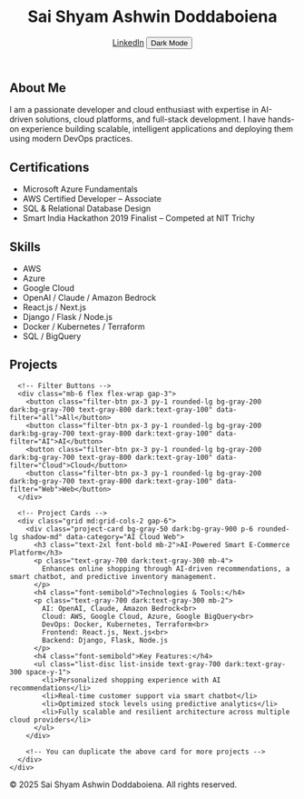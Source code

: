 <!DOCTYPE html>
<html lang="en">
<head>
  <meta charset="UTF-8">
  <meta name="viewport" content="width=device-width, initial-scale=1.0">
  <title>Sai Shyam Ashwin Doddaboiena | Portfolio</title>
  <script src="https://cdn.tailwindcss.com"></script>
  <script>
    tailwind.config = {
      darkMode: 'class',
      theme: { extend: {} },
      plugins: [],
    }
  </script>
</head>
<body class="bg-gray-50 text-gray-900 dark:bg-gray-900 dark:text-gray-100 font-sans transition-colors duration-300">

  <!-- Header -->
  <header class="bg-white dark:bg-gray-800 shadow-md sticky top-0 z-50">
    <div class="container mx-auto px-6 py-4 flex justify-between items-center">
      <h1 class="text-2xl font-bold">Sai Shyam Ashwin Doddaboiena</h1>
      <div class="flex items-center gap-4">
        <a href="https://www.linkedin.com/in/saishyamashwin/" target="_blank" class="text-blue-600 dark:text-blue-400 hover:underline">LinkedIn</a>
        <button id="dark-toggle" class="bg-gray-200 dark:bg-gray-700 text-gray-800 dark:text-gray-200 px-3 py-1 rounded-lg">Dark Mode</button>
      </div>
    </div>
  </header>

  <!-- About Me -->
  <section class="container mx-auto px-6 py-10">
    <h2 class="text-3xl font-semibold mb-4">About Me</h2>
    <p class="text-gray-700 dark:text-gray-300">
      I am a passionate developer and cloud enthusiast with expertise in AI-driven solutions, cloud platforms, and full-stack development. I have hands-on experience building scalable, intelligent applications and deploying them using modern DevOps practices.
    </p>
  </section>

  <!-- Certifications -->
  <section class="bg-white dark:bg-gray-800 py-10">
    <div class="container mx-auto px-6">
      <h2 class="text-3xl font-semibold mb-4">Certifications</h2>
      <ul class="list-disc list-inside text-gray-700 dark:text-gray-300 space-y-2">
        <li>Microsoft Azure Fundamentals</li>
        <li>AWS Certified Developer – Associate</li>
        <li>SQL & Relational Database Design</li>
        <li>Smart India Hackathon 2019 Finalist – Competed at NIT Trichy</li>
      </ul>
    </div>
  </section>

  <!-- Skills -->
  <section class="container mx-auto px-6 py-10">
    <h2 class="text-3xl font-semibold mb-4">Skills</h2>
    <ul class="flex flex-wrap gap-4">
      <li class="bg-blue-100 dark:bg-blue-800 text-blue-800 dark:text-blue-100 px-4 py-2 rounded-full">AWS</li>
      <li class="bg-blue-100 dark:bg-blue-800 text-blue-800 dark:text-blue-100 px-4 py-2 rounded-full">Azure</li>
      <li class="bg-blue-100 dark:bg-blue-800 text-blue-800 dark:text-blue-100 px-4 py-2 rounded-full">Google Cloud</li>
      <li class="bg-blue-100 dark:bg-blue-800 text-blue-800 dark:text-blue-100 px-4 py-2 rounded-full">OpenAI / Claude / Amazon Bedrock</li>
      <li class="bg-blue-100 dark:bg-blue-800 text-blue-800 dark:text-blue-100 px-4 py-2 rounded-full">React.js / Next.js</li>
      <li class="bg-blue-100 dark:bg-blue-800 text-blue-800 dark:text-blue-100 px-4 py-2 rounded-full">Django / Flask / Node.js</li>
      <li class="bg-blue-100 dark:bg-blue-800 text-blue-800 dark:text-blue-100 px-4 py-2 rounded-full">Docker / Kubernetes / Terraform</li>
      <li class="bg-blue-100 dark:bg-blue-800 text-blue-800 dark:text-blue-100 px-4 py-2 rounded-full">SQL / BigQuery</li>
    </ul>
  </section>

  <!-- Projects -->
  <section class="bg-white dark:bg-gray-800 py-10">
    <div class="container mx-auto px-6">
      <h2 class="text-3xl font-semibold mb-6">Projects</h2>

      <!-- Filter Buttons -->
      <div class="mb-6 flex flex-wrap gap-3">
        <button class="filter-btn px-3 py-1 rounded-lg bg-gray-200 dark:bg-gray-700 text-gray-800 dark:text-gray-100" data-filter="all">All</button>
        <button class="filter-btn px-3 py-1 rounded-lg bg-gray-200 dark:bg-gray-700 text-gray-800 dark:text-gray-100" data-filter="AI">AI</button>
        <button class="filter-btn px-3 py-1 rounded-lg bg-gray-200 dark:bg-gray-700 text-gray-800 dark:text-gray-100" data-filter="Cloud">Cloud</button>
        <button class="filter-btn px-3 py-1 rounded-lg bg-gray-200 dark:bg-gray-700 text-gray-800 dark:text-gray-100" data-filter="Web">Web</button>
      </div>

      <!-- Project Cards -->
      <div class="grid md:grid-cols-2 gap-6">
        <div class="project-card bg-gray-50 dark:bg-gray-900 p-6 rounded-lg shadow-md" data-category="AI Cloud Web">
          <h3 class="text-2xl font-bold mb-2">AI-Powered Smart E-Commerce Platform</h3>
          <p class="text-gray-700 dark:text-gray-300 mb-4">
            Enhances online shopping through AI-driven recommendations, a smart chatbot, and predictive inventory management.
          </p>
          <h4 class="font-semibold">Technologies & Tools:</h4>
          <p class="text-gray-700 dark:text-gray-300 mb-2">
            AI: OpenAI, Claude, Amazon Bedrock<br>
            Cloud: AWS, Google Cloud, Azure, Google BigQuery<br>
            DevOps: Docker, Kubernetes, Terraform<br>
            Frontend: React.js, Next.js<br>
            Backend: Django, Flask, Node.js
          </p>
          <h4 class="font-semibold">Key Features:</h4>
          <ul class="list-disc list-inside text-gray-700 dark:text-gray-300 space-y-1">
            <li>Personalized shopping experience with AI recommendations</li>
            <li>Real-time customer support via smart chatbot</li>
            <li>Optimized stock levels using predictive analytics</li>
            <li>Fully scalable and resilient architecture across multiple cloud providers</li>
          </ul>
        </div>

        <!-- You can duplicate the above card for more projects -->
      </div>
    </div>
  </section>

  <!-- Footer -->
  <footer class="bg-gray-100 dark:bg-gray-900 py-6 mt-10">
    <div class="container mx-auto px-6 text-center text-gray-600 dark:text-gray-400">
      &copy; 2025 Sai Shyam Ashwin Doddaboiena. All rights reserved.
    </div>
  </footer>

  <!-- JS -->
  <script>
    // Dark Mode Toggle
    const toggle = document.getElementById('dark-toggle');
    toggle.addEventListener('click', () => {
      document.documentElement.classList.toggle('dark');
      toggle.textContent = document.documentElement.classList.contains('dark') ? 'Light Mode' : 'Dark Mode';
    });

    // Project Filter
    const filterBtns = document.querySelectorAll('.filter-btn');
    const projects = document.querySelectorAll('.project-card');

    filterBtns.forEach(btn => {
      btn.addEventListener('click', () => {
        const filter = btn.getAttribute('data-filter');

        projects.forEach(project => {
          if(filter === 'all' || project.dataset.category.includes(filter)) {
            project.style.display = 'block';
          } else {
            project.style.display = 'none';
          }
        });
      });
    });
  </script>

</body>
</html>
